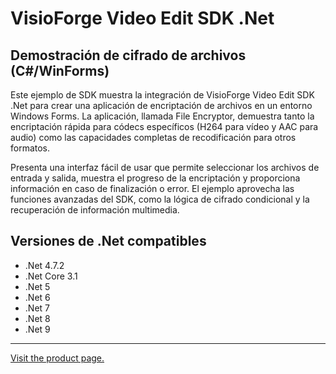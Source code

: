 ﻿# VisioForge Video Edit SDK .Net

## Demostración de cifrado de archivos (C#/WinForms)

Este ejemplo de SDK muestra la integración de VisioForge Video Edit SDK .Net para crear una aplicación de encriptación de archivos en un entorno Windows Forms. La aplicación, llamada File Encryptor, demuestra tanto la encriptación rápida para códecs específicos (H264 para vídeo y AAC para audio) como las capacidades completas de recodificación para otros formatos.

Presenta una interfaz fácil de usar que permite seleccionar los archivos de entrada y salida, muestra el progreso de la encriptación y proporciona información en caso de finalización o error. El ejemplo aprovecha las funciones avanzadas del SDK, como la lógica de cifrado condicional y la recuperación de información multimedia.

## Versiones de .Net compatibles

* .Net 4.7.2
* .Net Core 3.1
* .Net 5
* .Net 6
* .Net 7
* .Net 8
* .Net 9
  
---

[Visit the product page.](https://www.visioforge.com/video-edit-sdk-net)
